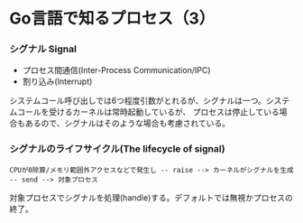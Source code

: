 # Go言語で知るプロセス（3）

### シグナル Signal
 - プロセス間通信(Inter-Process Communication/IPC)
 - 割り込み(Interrupt)

 システムコール呼び出しでは6つ程度引数がとれるが、シグナルは一つ。システムコールを受けるカーネルは常時起動しているが、
 プロセスは停止している場合もあるので、シグナルはそのような場合も考慮されている。


### シグナルのライフサイクル(The lifecycle of signal)

```
CPUが0除算/メモリ範囲外アクセスなどで発生し -- raise --> カーネルがシグナルを生成 -- send --> 対象プロセス
```

対象プロセスでシグナルを処理(handle)する。デフォルトでは無視かプロセスの終了。